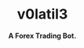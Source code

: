 <div align="center">

  <h1>v0latil3</h1>
  <strong>A Forex Trading Bot.</strong>
<!--
  <p>
    <a href="https://github.com/m-ikiara/v0latil3">
        <img src="https://img.shields.io/travis/rustwasm/wasm-pack-template.svg?style=flat-square" alt="Build Status" />
    </a>
  </p>

  <h3>
    <a href="https://rustwasm.github.io/docs/wasm-pack/tutorials/npm-browser-packages/index.html">Tutorial</a>
    <span> | </span>
    <a href="https://discordapp.com/channels/442252698964721669/443151097398296587">Chat</a>
  </h3>

  <sub>Built with 🦀🕸 by <a href="https://rustwasm.github.io/">The Rust and WebAssembly Working Group</a></sub>
-->
</div>

## About

This is Forex Trading solution written in Rust and WASM that uses the Deriv API to be a Swiss Army knife in the Financial Markets.

## Getting Started

Head over to the official [website](https://www.youtube.com/watch?v=dQw4w9WgXcQ)  and enjoy.

## Packages Included

### Rust

- [`wasm-bindgen`](https://github.com/rustwasm/wasm-bindgen)
- [`console_error_panic_hook`](https://github.com/rustwasm/console_error_panic_hook)

### JavaScript

- [`webpack`](https://github.com/webpack/webpack)
- [`uws`](https://github.com/uNetworking/uWebSockets)

## License

This project is licensed under the following:

- Apache License, Version 2.0, ([LICENSE-APACHE](LICENSE-APACHE) or http://www.apache.org/licenses/LICENSE-2.0)
- MIT license ([LICENSE-MIT](LICENSE-MIT) or http://opensource.org/licenses/MIT)

### Contribution

- Gilbert Kiana @gilbert-kiana: Project Lead, Senior Dev
- Brian M'Ikiara @m-ikiara: Back-End Dev

